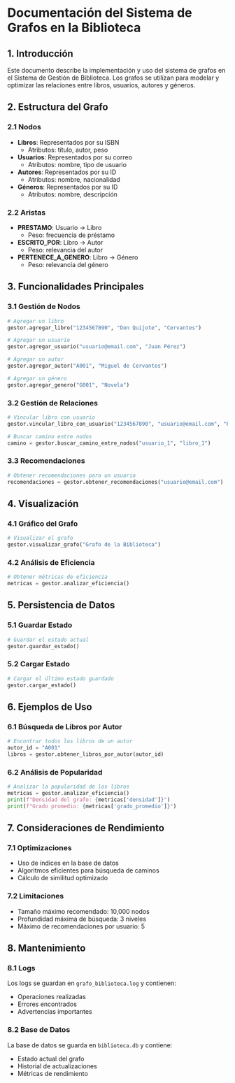 # Documentación del Sistema de Grafos en la Biblioteca

## 1. Introducción
Este documento describe la implementación y uso del sistema de grafos en el Sistema de Gestión de Biblioteca. Los grafos se utilizan para modelar y optimizar las relaciones entre libros, usuarios, autores y géneros.

## 2. Estructura del Grafo

### 2.1 Nodos
- **Libros**: Representados por su ISBN
  - Atributos: título, autor, peso
- **Usuarios**: Representados por su correo
  - Atributos: nombre, tipo de usuario
- **Autores**: Representados por su ID
  - Atributos: nombre, nacionalidad
- **Géneros**: Representados por su ID
  - Atributos: nombre, descripción

### 2.2 Aristas
- **PRESTAMO**: Usuario → Libro
  - Peso: frecuencia de préstamo
- **ESCRITO_POR**: Libro → Autor
  - Peso: relevancia del autor
- **PERTENECE_A_GENERO**: Libro → Género
  - Peso: relevancia del género

## 3. Funcionalidades Principales

### 3.1 Gestión de Nodos
```python
# Agregar un libro
gestor.agregar_libro("1234567890", "Don Quijote", "Cervantes")

# Agregar un usuario
gestor.agregar_usuario("usuario@email.com", "Juan Pérez")

# Agregar un autor
gestor.agregar_autor("A001", "Miguel de Cervantes")

# Agregar un género
gestor.agregar_genero("G001", "Novela")
```

### 3.2 Gestión de Relaciones
```python
# Vincular libro con usuario
gestor.vincular_libro_con_usuario("1234567890", "usuario@email.com", "PRESTAMO")

# Buscar camino entre nodos
camino = gestor.buscar_camino_entre_nodos("usuario_1", "libro_1")
```

### 3.3 Recomendaciones
```python
# Obtener recomendaciones para un usuario
recomendaciones = gestor.obtener_recomendaciones("usuario@email.com")
```

## 4. Visualización

### 4.1 Gráfico del Grafo
```python
# Visualizar el grafo
gestor.visualizar_grafo("Grafo de la Biblioteca")
```

### 4.2 Análisis de Eficiencia
```python
# Obtener métricas de eficiencia
metricas = gestor.analizar_eficiencia()
```

## 5. Persistencia de Datos

### 5.1 Guardar Estado
```python
# Guardar el estado actual
gestor.guardar_estado()
```

### 5.2 Cargar Estado
```python
# Cargar el último estado guardado
gestor.cargar_estado()
```

## 6. Ejemplos de Uso

### 6.1 Búsqueda de Libros por Autor
```python
# Encontrar todos los libros de un autor
autor_id = "A001"
libros = gestor.obtener_libros_por_autor(autor_id)
```

### 6.2 Análisis de Popularidad
```python
# Analizar la popularidad de los libros
metricas = gestor.analizar_eficiencia()
print(f"Densidad del grafo: {metricas['densidad']}")
print(f"Grado promedio: {metricas['grado_promedio']}")
```

## 7. Consideraciones de Rendimiento

### 7.1 Optimizaciones
- Uso de índices en la base de datos
- Algoritmos eficientes para búsqueda de caminos
- Cálculo de similitud optimizado

### 7.2 Limitaciones
- Tamaño máximo recomendado: 10,000 nodos
- Profundidad máxima de búsqueda: 3 niveles
- Máximo de recomendaciones por usuario: 5

## 8. Mantenimiento

### 8.1 Logs
Los logs se guardan en `grafo_biblioteca.log` y contienen:
- Operaciones realizadas
- Errores encontrados
- Advertencias importantes

### 8.2 Base de Datos
La base de datos se guarda en `biblioteca.db` y contiene:
- Estado actual del grafo
- Historial de actualizaciones
- Métricas de rendimiento 